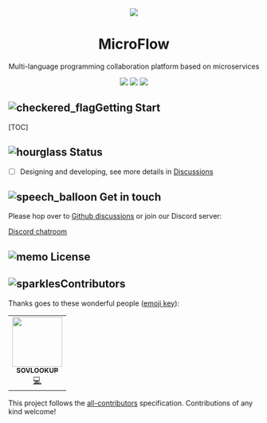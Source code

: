 <div align="center">
<img src="https://avatars.githubusercontent.com/u/80379301?s=200"/>
<h1>MicroFlow</h1>
<p>
Multi-language programming collaboration platform based on microservices
</p>
<a href="https://github.com/microflows/microflow/blob/master/LICENSE.txt"><img src="https://img.shields.io/github/license/microflows/microflow?color=379c9c&style=flat-square"/></a>
<a href="https://github.com/microflows/microflow/stargazers"><img src="https://img.shields.io/github/stars/microflows/microflow?color=379c9c&style=flat-square"/></a>
<a href="https://discord.com/invite/wGSABhbCzN"><img src="https://img.shields.io/discord/813599680713457665?label=chat&logo=discord&color=379c9c&style=flat-square"/></a>
</div>

## ![checkered_flag](https://github.githubassets.com/images/icons/emoji/unicode/1f3c1.png)Getting Start

[TOC]

## ![hourglass](https://github.githubassets.com/images/icons/emoji/unicode/231b.png) Status

- [ ] Designing and developing, see more details in [Discussions](https://github.com/microflows/microflow/discussions)

## ![speech_balloon](https://github.githubassets.com/images/icons/emoji/unicode/1f4ac.png) Get in touch

Please hop over to [Github discussions](https://github.com/microflows/microflow/discussions) or join our Discord server:

[Discord chatroom](https://discord.com/invite/wGSABhbCzN)

## ![memo](https://github.githubassets.com/images/icons/emoji/unicode/1f4dd.png) License



## ![sparkles](https://github.githubassets.com/images/icons/emoji/unicode/2728.png)Contributors

Thanks goes to these wonderful people ([emoji key](https://allcontributors.org/docs/en/emoji-key)):

<!-- ALL-CONTRIBUTORS-LIST:START - Do not remove or modify this section -->
<!-- prettier-ignore-start -->
<!-- markdownlint-disable -->

<!-- ALL-CONTRIBUTORS-LIST:START - Do not remove or modify this section -->
<!-- prettier-ignore-start -->
<!-- markdownlint-disable -->
<table>
  <tr>
    <td align="center"><a href="https://github.com/SOVLOOKUP"><img src="https://avatars.githubusercontent.com/u/53158137?v=4?s=100" width="100px;" alt=""/><br /><sub><b>SOVLOOKUP</b></sub></a><br /><a href="https://github.com/Budibase/budibase/commits?author=SOVLOOKUP" title="Code">💻</a></td>
  </tr>
</table>

<!-- markdownlint-restore -->
<!-- prettier-ignore-end -->

<!-- ALL-CONTRIBUTORS-LIST:END -->

This project follows the [all-contributors](https://github.com/all-contributors/all-contributors) specification. Contributions of any kind welcome!
